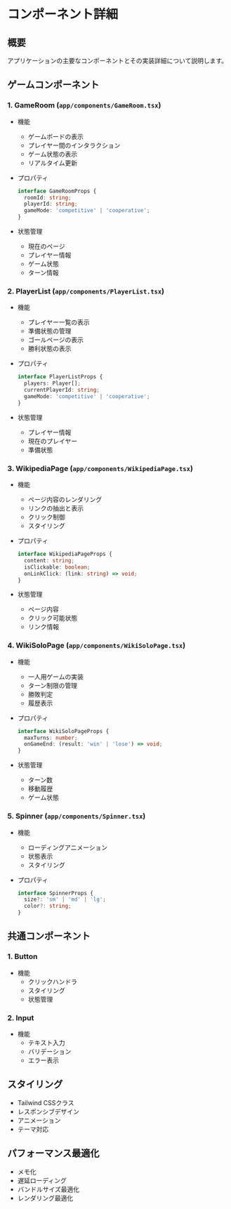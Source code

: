 # コンポーネント詳細

## 概要
アプリケーションの主要なコンポーネントとその実装詳細について説明します。

## ゲームコンポーネント

### 1. GameRoom (`app/components/GameRoom.tsx`)
- 機能
  - ゲームボードの表示
  - プレイヤー間のインタラクション
  - ゲーム状態の表示
  - リアルタイム更新

- プロパティ
  ```typescript
  interface GameRoomProps {
    roomId: string;
    playerId: string;
    gameMode: 'competitive' | 'cooperative';
  }
  ```

- 状態管理
  - 現在のページ
  - プレイヤー情報
  - ゲーム状態
  - ターン情報

### 2. PlayerList (`app/components/PlayerList.tsx`)
- 機能
  - プレイヤー一覧の表示
  - 準備状態の管理
  - ゴールページの表示
  - 勝利状態の表示

- プロパティ
  ```typescript
  interface PlayerListProps {
    players: Player[];
    currentPlayerId: string;
    gameMode: 'competitive' | 'cooperative';
  }
  ```

- 状態管理
  - プレイヤー情報
  - 現在のプレイヤー
  - 準備状態

### 3. WikipediaPage (`app/components/WikipediaPage.tsx`)
- 機能
  - ページ内容のレンダリング
  - リンクの抽出と表示
  - クリック制御
  - スタイリング

- プロパティ
  ```typescript
  interface WikipediaPageProps {
    content: string;
    isClickable: boolean;
    onLinkClick: (link: string) => void;
  }
  ```

- 状態管理
  - ページ内容
  - クリック可能状態
  - リンク情報

### 4. WikiSoloPage (`app/components/WikiSoloPage.tsx`)
- 機能
  - 一人用ゲームの実装
  - ターン制限の管理
  - 勝敗判定
  - 履歴表示

- プロパティ
  ```typescript
  interface WikiSoloPageProps {
    maxTurns: number;
    onGameEnd: (result: 'win' | 'lose') => void;
  }
  ```

- 状態管理
  - ターン数
  - 移動履歴
  - ゲーム状態

### 5. Spinner (`app/components/Spinner.tsx`)
- 機能
  - ローディングアニメーション
  - 状態表示
  - スタイリング

- プロパティ
  ```typescript
  interface SpinnerProps {
    size?: 'sm' | 'md' | 'lg';
    color?: string;
  }
  ```

## 共通コンポーネント

### 1. Button
- 機能
  - クリックハンドラ
  - スタイリング
  - 状態管理

### 2. Input
- 機能
  - テキスト入力
  - バリデーション
  - エラー表示

## スタイリング
- Tailwind CSSクラス
- レスポンシブデザイン
- アニメーション
- テーマ対応

## パフォーマンス最適化
- メモ化
- 遅延ローディング
- バンドルサイズ最適化
- レンダリング最適化 